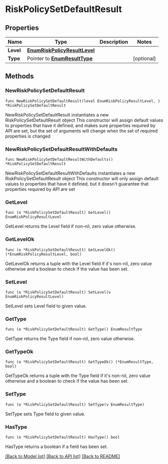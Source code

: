 # RiskPolicySetDefaultResult

## Properties

Name | Type | Description | Notes
------------ | ------------- | ------------- | -------------
**Level** | [**EnumRiskPolicyResultLevel**](EnumRiskPolicyResultLevel.md) |  | 
**Type** | Pointer to [**EnumResultType**](EnumResultType.md) |  | [optional] 

## Methods

### NewRiskPolicySetDefaultResult

`func NewRiskPolicySetDefaultResult(level EnumRiskPolicyResultLevel, ) *RiskPolicySetDefaultResult`

NewRiskPolicySetDefaultResult instantiates a new RiskPolicySetDefaultResult object
This constructor will assign default values to properties that have it defined,
and makes sure properties required by API are set, but the set of arguments
will change when the set of required properties is changed

### NewRiskPolicySetDefaultResultWithDefaults

`func NewRiskPolicySetDefaultResultWithDefaults() *RiskPolicySetDefaultResult`

NewRiskPolicySetDefaultResultWithDefaults instantiates a new RiskPolicySetDefaultResult object
This constructor will only assign default values to properties that have it defined,
but it doesn't guarantee that properties required by API are set

### GetLevel

`func (o *RiskPolicySetDefaultResult) GetLevel() EnumRiskPolicyResultLevel`

GetLevel returns the Level field if non-nil, zero value otherwise.

### GetLevelOk

`func (o *RiskPolicySetDefaultResult) GetLevelOk() (*EnumRiskPolicyResultLevel, bool)`

GetLevelOk returns a tuple with the Level field if it's non-nil, zero value otherwise
and a boolean to check if the value has been set.

### SetLevel

`func (o *RiskPolicySetDefaultResult) SetLevel(v EnumRiskPolicyResultLevel)`

SetLevel sets Level field to given value.


### GetType

`func (o *RiskPolicySetDefaultResult) GetType() EnumResultType`

GetType returns the Type field if non-nil, zero value otherwise.

### GetTypeOk

`func (o *RiskPolicySetDefaultResult) GetTypeOk() (*EnumResultType, bool)`

GetTypeOk returns a tuple with the Type field if it's non-nil, zero value otherwise
and a boolean to check if the value has been set.

### SetType

`func (o *RiskPolicySetDefaultResult) SetType(v EnumResultType)`

SetType sets Type field to given value.

### HasType

`func (o *RiskPolicySetDefaultResult) HasType() bool`

HasType returns a boolean if a field has been set.


[[Back to Model list]](../README.md#documentation-for-models) [[Back to API list]](../README.md#documentation-for-api-endpoints) [[Back to README]](../README.md)



